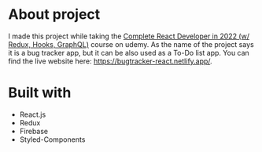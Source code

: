 # About project
I made this project while taking the [Complete React Developer in 2022 (w/ Redux, Hooks, GraphQL)](https://www.udemy.com/course/complete-react-developer-zero-to-mastery/) course on udemy. As the name of the project says it is a bug tracker app, but it can be also used as a To-Do list app. You can find the live website here: https://bugtracker-react.netlify.app/.
# Built with
- React.js
- Redux
- Firebase
- Styled-Components
